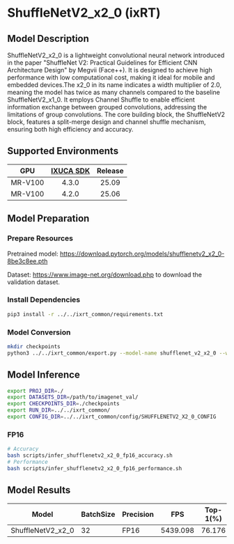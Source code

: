 # ShuffleNetV2_x2_0 (ixRT)

## Model Description

ShuffleNetV2_x2_0 is a lightweight convolutional neural network introduced in the paper "ShuffleNet V2: Practical Guidelines for Efficient CNN Architecture Design" by Megvii (Face++). It is designed to achieve high performance with low computational cost, making it ideal for mobile and embedded devices.The x2_0 in its name indicates a width multiplier of 2.0, meaning the model has twice as many channels compared to the baseline ShuffleNetV2_x1_0. It employs Channel Shuffle to enable efficient information exchange between grouped convolutions, addressing the limitations of group convolutions. The core building block, the ShuffleNetV2 block, features a split-merge design and channel shuffle mechanism, ensuring both high efficiency and accuracy.

## Supported Environments

| GPU    | [IXUCA SDK](https://gitee.com/deep-spark/deepspark#%E5%A4%A9%E6%95%B0%E6%99%BA%E7%AE%97%E8%BD%AF%E4%BB%B6%E6%A0%88-ixuca) | Release |
| :----: | :----: | :----: |
| MR-V100 | 4.3.0 | 25.09 |
| MR-V100 | 4.2.0 | 25.06 |

## Model Preparation

### Prepare Resources

Pretrained model: <https://download.pytorch.org/models/shufflenetv2_x2_0-8be3c8ee.pth>

Dataset: <https://www.image-net.org/download.php> to download the validation dataset.

### Install Dependencies

```bash
pip3 install -r ../../ixrt_common/requirements.txt
```

### Model Conversion

```bash
mkdir checkpoints
python3 ../../ixrt_common/export.py --model-name shufflenet_v2_x2_0 --weight shufflenetv2_x2_0-8be3c8ee.pth --output checkpoints/shufflenetv2_x2_0.onnx
```

## Model Inference

```bash
export PROJ_DIR=./
export DATASETS_DIR=/path/to/imagenet_val/
export CHECKPOINTS_DIR=./checkpoints
export RUN_DIR=../../ixrt_common/
export CONFIG_DIR=../../ixrt_common/config/SHUFFLENETV2_X2_0_CONFIG
```

### FP16

```bash
# Accuracy
bash scripts/infer_shufflenetv2_x2_0_fp16_accuracy.sh
# Performance
bash scripts/infer_shufflenetv2_x2_0_fp16_performance.sh
```

## Model Results

| Model             | BatchSize | Precision | FPS      | Top-1(%) | Top-5(%) |
| ----------------- | --------- | --------- | -------- | -------- | -------- |
| ShuffleNetV2_x2_0 | 32        | FP16      | 5439.098 | 76.176   | 92.860   |
